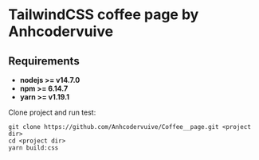 # TailwindCSS coffee page by Anhcodervuive

## Requirements
* **nodejs >= v14.7.0**
* **npm >= 6.14.7**
* **yarn >= v1.19.1**

Clone project and run test:

```
git clone https://github.com/Anhcodervuive/Coffee__page.git <project dir>
cd <project dir>
yarn build:css
```